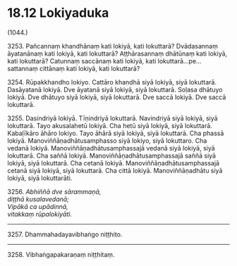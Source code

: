 

# 18.12 Lokiyaduka



(1044.)

3253\. Pañcannaṃ khandhānaṃ kati lokiyā, kati lokuttarā? Dvādasannaṃ āyatanānaṃ kati lokiyā, kati lokuttarā? Aṭṭhārasannaṃ dhātūnaṃ kati lokiyā, kati lokuttarā? Catunnaṃ saccānaṃ kati lokiyā, kati lokuttarā…pe…  sattannaṃ cittānaṃ kati lokiyā, kati lokuttarā?

3254\. Rūpakkhandho lokiyo. Cattāro khandhā siyā lokiyā, siyā lokuttarā. Dasāyatanā lokiyā. Dve āyatanā siyā lokiyā, siyā lokuttarā. Soḷasa dhātuyo lokiyā. Dve dhātuyo siyā lokiyā, siyā lokuttarā. Dve saccā lokiyā. Dve saccā lokuttarā.

3255\. Dasindriyā lokiyā. Tīṇindriyā lokuttarā. Navindriyā siyā lokiyā, siyā lokuttarā. Tayo akusalahetū lokiyā. Cha hetū siyā lokiyā, siyā lokuttarā. Kabaḷīkāro āhāro lokiyo. Tayo āhārā siyā lokiyā, siyā lokuttarā. Cha phassā lokiyā. Manoviññāṇadhātusamphasso siyā lokiyo, siyā lokuttaro. Cha vedanā lokiyā. Manoviññāṇadhātusamphassajā vedanā siyā lokiyā, siyā lokuttarā. Cha saññā lokiyā. Manoviññāṇadhātusamphassajā saññā siyā lokiyā, siyā lokuttarā. Cha cetanā lokiyā. Manoviññāṇadhātusamphassajā cetanā siyā lokiyā, siyā lokuttarā. Cha cittā lokiyā. Manoviññāṇadhātu siyā lokiyā, siyā lokuttarāti.

3256\. _Abhiññā dve sārammaṇā,_  
_diṭṭhā kusalavedanā;_  
_Vipākā ca upādinnā,_  
_vitakkaṃ rūpalokiyāti._  


---

3257\. Dhammahadayavibhaṅgo niṭṭhito.



---

3258\. Vibhaṅgapakaraṇaṃ niṭṭhitaṃ.





